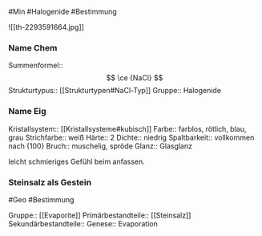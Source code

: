 #Min #Halogenide #Bestimmung 

![[th-2293591664.jpg]]

### Name Chem

Summenformel:: $$ \ce {NaCl} $$
Strukturtypus:: [[Strukturtypen#NaCl-Typ]]
Gruppe:: Halogenide

### Name Eig

Kristallsystem:: [[Kristallsysteme#kubisch]]
Farbe:: farblos, rötlich, blau, grau
Strichfarbe:: weiß
Härte:: 2
Dichte:: niedrig
Spaltbarkeit:: vollkommen nach {100}
Bruch:: muschelig, spröde
Glanz:: Glasglanz

leicht schmieriges Gefühl beim anfassen.

### Steinsalz als Gestein

#Geo #Bestimmung 

Gruppe:: [[Evaporite]]
Primärbestandteile:: [[Steinsalz]]
Sekundärbestandteile::
Genese:: Evaporation

### 


